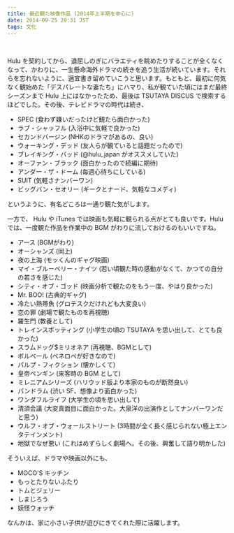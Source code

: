 ```yaml
---
title: 最近観た映像作品 (2014年上半期を中心に)
date: 2014-09-25 20:31 JST
tags: 文化
---
```


<br />

Hulu を契約してから、退屈しのぎにバラエティを眺めたりすることが全くなくなって、かわりに、一生懸命海外ドラマの続きを追う生活が続いています。それらを忘れないように、適宜書き留めていこうと思います。もともと、最初に何気なく観始めた「デスパレートな妻たち」にハマり、私が観ていた頃にはまだ最終シーズンまで Hulu 上にはなかったため、最後は TSUTAYA DISCUS で検索するほどでした。その後、テレビドラマの時代は続き、

- SPEC (食わず嫌いだったけど観たら面白かった)
- ラブ・シャッフル (入浴中に気軽で良かった)
- セカンドバージン (NHKのドラマがあるの、良い)
- ウォーキング・デッド (友人らが観ていると話題だったので)
- ブレイキング・バッド (@hulu_japan がオススメしていた)
- オーファン・ブラック (面白かったので続編に期待)
- アンダー・ザ・ドーム (毎週心待ちにしている)
- SUIT (気軽さナンバーワン)
- ビッグバン・セオリー (ギークとナード、気軽なコメディ)

というように、有名どころは一通り観た気がします。

一方で、 Hulu や iTunes では映画も気軽に観られる点がとても良いです。Hulu では、一度観た作品を作業中の BGM がわりに流しておけるのもいいですね。

- アース (BGMがわり)
- オーシャンズ (同上)
- 夜の上海 (モッくんのギャグ映画)
- マイ・ブルーベリー・ナイツ (若い頃観た時の感動がなくて、かつての自分の若さを感じた)
- シティ・オブ・ゴッド (映画分析で観たのをもう一度、やはり良かった)
- Mr. BOO! (古典的ギャグ)
- 冷たい熱帯魚 (グロテスクだけれども大変良い)
- 恋の罪 (劇場で観たものを再視聴)
- 羅生門 (教養として)
- トレインスポッティング (小学生の頃の TSUTAYA を思い出して、とても良かった)
- スラムドッグ$ミリオネア (再視聴、BGMとして)
- ボルベール (ペネロペが好きなので)
- パルプ・フィクション (懐かしくて)
- 皇帝ペンギン (来客時の BGM として)
- ミレニアムシリーズ (ハリウッド版より本家のものが断然良い)
- パンドラム (渋い SF、想像より面白かった)
- ワンダフルライフ (大学生の頃を思い出して)
- 清須会議 (大変真面目に面白かった。大泉洋の出演作としてナンバーワンだと思う)
- ウルフ・オブ・ウォールストリート (3時間が全く長く感じられない極上エンタテインメント)
- 地獄でなぜ悪い (これはめずらしく劇場へ。その後、興奮して語り明かした)



そういえば、ドラマや映画以外にも、

- MOCO'S キッチン
- もっとたりないふたり
- トムとジェリー
- しまじろう
- 妖怪ウォッチ

なんかは、家に小さい子供が遊びにきてくれた際に活躍します。

<br /><br />
